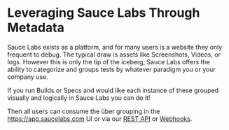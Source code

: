 # Leveraging Sauce Labs Through Metadata 
Sauce Labs exists as a platform, and for many users is a website they only frequent to debug. The typical draw is assets like Screenshots, Videos, or logs. However this is only the tip of the iceberg, Sauce Labs offers the ability to categorize and groups tests by whatever paradigm you or your company use.

If you run Builds or Specs and would like each instance of these grouped visually and logically in Sauce Labs you can do it!

Then all users can consume the über grouping in the <https://app.saucelabs.com> UI or via our [REST API](https://docs.saucelabs.com/dev/api/) or [Webhooks](https://docs.saucelabs.com/basics/integrations/webhooks/).